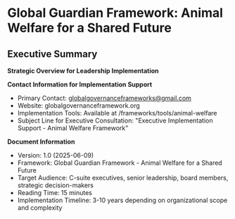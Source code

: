# Global Guardian Framework: Animal Welfare for a Shared Future
## Executive Summary

**Strategic Overview for Leadership Implementation**

**Contact Information for Implementation Support**
- Primary Contact: globalgovernanceframeworks@gmail.com
- Website: globalgovernanceframework.org
- Implementation Tools: Available at /frameworks/tools/animal-welfare
- Subject Line for Executive Consultation: "Executive Implementation Support - Animal Welfare Framework"

**Document Information**
- Version: 1.0 (2025-06-09)
- Framework: Global Guardian Framework - Animal Welfare for a Shared Future
- Target Audience: C-suite executives, senior leadership, board members, strategic decision-makers
- Reading Time: 15 minutes
- Implementation Timeline: 3-10 years depending on organizational scope and complexity